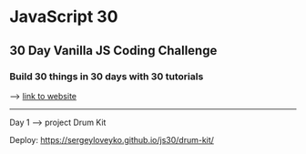 # JavaScript 30

## 30 Day Vanilla JS Coding Challenge

### Build 30 things in 30 days with 30 tutorials

--> [link to website][1]

[1]: https://javascript30.com/

________

Day 1 --> project Drum Kit

Deploy: https://sergeyloveyko.github.io/js30/drum-kit/